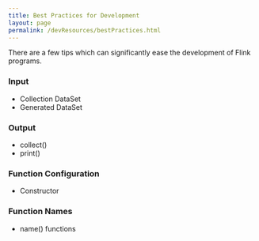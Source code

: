 ```yaml
---
title: Best Practices for Development
layout: page
permalink: /devResources/bestPractices.html
---
```




There are a few tips which can significantly ease the development of Flink programs.

### Input 

- Collection DataSet
- Generated DataSet

### Output

- collect()
- print()

### Function Configuration

- Constructor

### Function Names

- name() functions

